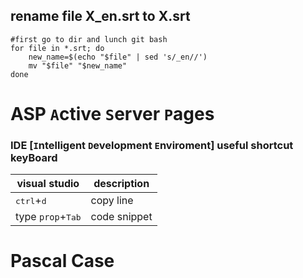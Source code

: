 ## rename file X_en.srt to X.srt 
```shell
#first go to dir and lunch git bash
for file in *.srt; do
    new_name=$(echo "$file" | sed 's/_en//')
    mv "$file" "$new_name"
done
```

 
# ASP  `A`ctive `S`erver `P`ages
### IDE [`I`ntelligent `D`evelopment `E`nviroment] useful shortcut keyBoard
|visual studio  |description| 
|------------|-----------| 
|<kbd>ctrl</kbd>+<kbd>d</kbd> |copy line| 
|type `prop`+<kbd>Tab</kbd> |code snippet | 
 



 
#  Pascal Case
 
 
